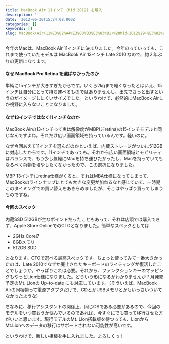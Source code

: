 ```yaml
---
title: MacBook Air 11インチ (Mid 2012) を購入
description: ''
date: '2012-06-30T15:24:08.000Z'
categories: []
keywords: []
slug: MacBook+Air+11%E3%82%A4%E3%83%B3%E3%83%81+%28Mid+2012%29+%E3%82%92%E8%B3%BC%E5%85%A5
---
```

今年のMacは、MacBook Air 11インチに決まりました。今年のっていっても、これまで使っていたモデルは MacBook Air 13インチ Late 2010 なので、約２年ぶりの更新になります。

#### なぜ MacBook Pro Retina を選ばなかったのか

単純に15インチが大きすぎたからです。いくら2kgまで軽くなったとはいえ、15インチは自分にとって持ち運べるものではありませんし、出先でさっと出すというのがイメージしにくいサイズでした。というわけで、必然的にMacBook Airしか視野に入らないことになりました。

#### なぜ13インチではなく11インチなのか

MacBook Airの13インチって実は解像度がMBP(非retina)の15インチモデルと同じなんですよね。それだけ広い画面領域を持っているんです。軽いのに。  
  
なぜ今回あえて11インチを選んだのかといえば、内蔵ストレージがついに512GBに対応したからです。11インチであっても。それから広い画面領域とモビリティはバランスで、もう少し気軽にMacを持ち運びたかったし、Macを持っていてもなるべく荷物を増やしたくなかったので、この選択になりました。

MBP 13インチにretina仕様がくると、それはMBA仕様になってしまって、MacBookのラインナップにとても大きな変更が加わるなと感じていて、一時期このタイミングでの買い替えをあきらめましたが、そこはやっぱり買ってしまうものですね。

#### 今回のスペック

内蔵SSD 512GBが主なポイントだったこともあって、それは店頭では購入できず、Apple Store OnlineでのCTOとなりました。簡単なスペックとしては

*   2GHz Corei7
*   8GBメモリ
*   512GB SDD

となります。CTOで選べる最高スペックです。ちょっと使ってみて一番大きかったのは、Late 2010でなぜか廃止されたキーボードのライティングが復活したことでしょうか。やっぱりこれは必要。それから、ファンクションキーのマッピングもやっとLion仕様になりました。どういう形になるかわかりませんが７月発売予定のMt. Lionの Up-to-date にも対応しています。（そういえば、MacBook Airの同梱物って電源アダプタだけで、CDとかUSBメモリとかもいっさいついてなかったような)

ちなみに、移行アシスタントの関係上、同じOSである必要があるので、今回のモデルをいつ買おうか悩んでいるのであれば、今すぐにでも買って移行させた方がいいと思います。現行モデルのMt. Lion搭載版を待つっても、LionからMt.Lionへのデータの移行はサポートされない可能性が高いです。

というわけで、新しい相棒を手に入れました。よろしくっ！